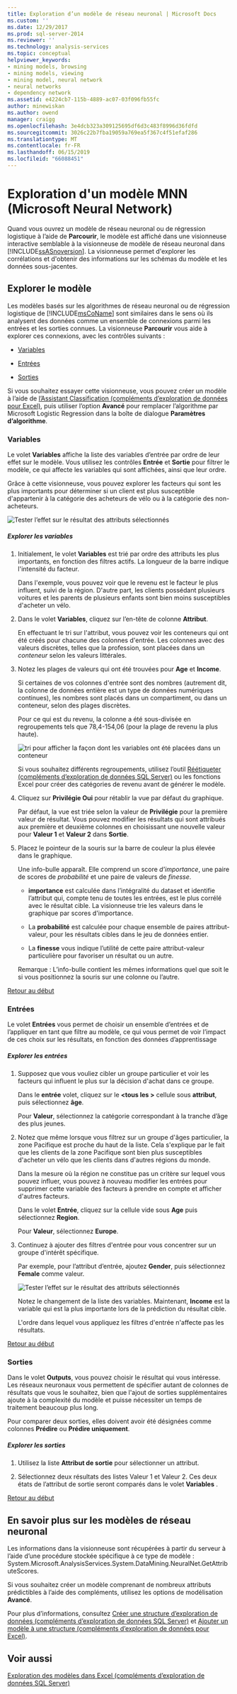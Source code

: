 ```yaml
---
title: Exploration d’un modèle de réseau neuronal | Microsoft Docs
ms.custom: ''
ms.date: 12/29/2017
ms.prod: sql-server-2014
ms.reviewer: ''
ms.technology: analysis-services
ms.topic: conceptual
helpviewer_keywords:
- mining models, browsing
- mining models, viewing
- mining model, neural network
- neural networks
- dependency network
ms.assetid: e4224cb7-115b-4889-ac07-03f096fb55fc
author: minewiskan
ms.author: owend
manager: craigg
ms.openlocfilehash: 3e4dcb323a309125695df6d3c483f8996d36fdfd
ms.sourcegitcommit: 3026c22b7fba19059a769ea5f367c4f51efaf286
ms.translationtype: MT
ms.contentlocale: fr-FR
ms.lasthandoff: 06/15/2019
ms.locfileid: "66088451"
---
```

# <a name="browsing-a-neural-network-model"></a>Exploration d'un modèle MNN (Microsoft Neural Network)
  Quand vous ouvrez un modèle de réseau neuronal ou de régression logistique à l’aide de **Parcourir**, le modèle est affiché dans une visionneuse interactive semblable à la visionneuse de modèle de réseau neuronal dans [!INCLUDE[ssASnoversion](../includes/ssasnoversion-md.md)]. La visionneuse permet d'explorer les corrélations et d'obtenir des informations sur les schémas du modèle et les données sous-jacentes.  
  
##  <a name="BKMK_Tabs"></a> Explorer le modèle  
 Les modèles basés sur les algorithmes de réseau neuronal ou de régression logistique de [!INCLUDE[msCoName](../includes/msconame-md.md)] sont similaires dans le sens où ils analysent des données comme un ensemble de connexions parmi les entrées et les sorties connues. La visionneuse **Parcourir** vous aide à explorer ces connexions, avec les contrôles suivants :  
  
-   [Variables](#BKMK_Variables)  
  
-   [Entrées](#BKMK_Inputs)  
  
-   [Sorties](#BKMK_Outputs)  
  
 Si vous souhaitez essayer cette visionneuse, vous pouvez créer un modèle à l’aide de [l’Assistant Classification &#40;compléments d’exploration de données pour Excel&#41;](classify-wizard-data-mining-add-ins-for-excel.md), puis utiliser l’option **Avancé** pour remplacer l’algorithme par Microsoft Logistic Regression dans la boîte de dialogue **Paramètres d’algorithme**.  
  
###  <a name="BKMK_Variables"></a> Variables  
 Le volet **Variables** affiche la liste des variables d’entrée par ordre de leur effet sur le modèle. Vous utilisez les contrôles **Entrée** et **Sortie** pour filtrer le modèle, ce qui affecte les variables qui sont affichées, ainsi que leur ordre.  
  
 Grâce à cette visionneuse, vous pouvez explorer les facteurs qui sont les plus importants pour déterminer si un client est plus susceptible d'appartenir à la catégorie des acheteurs de vélo ou à la catégorie des non-acheteurs.  
  
 ![Tester l’effet sur le résultat des attributs sélectionnés](media/dm13-neuralnet-agebuyer1.gif "tester l’effet sur le résultat des attributs sélectionnés")  
  
##### <a name="explore-variables"></a>Explorer les variables  
  
1.  Initialement, le volet **Variables** est trié par ordre des attributs les plus importants, en fonction des filtres actifs. La longueur de la barre indique l'intensité du facteur.  
  
     Dans l'exemple, vous pouvez voir que le revenu est le facteur le plus influent, suivi de la région. D'autre part, les clients possédant plusieurs voitures et les parents de plusieurs enfants sont bien moins susceptibles d'acheter un vélo.  
  
2.  Dans le volet **Variables**, cliquez sur l’en-tête de colonne **Attribut**.  
  
     En effectuant le tri sur l'attribut, vous pouvez voir les conteneurs qui ont été créés pour chacune des colonnes d'entrée. Les colonnes avec des valeurs discrètes, telles que la profession, sont placées dans un *conteneur* selon les valeurs littérales.  
  
3.  Notez les plages de valeurs qui ont été trouvées pour **Age** et **Income**.  
  
     Si certaines de vos colonnes d'entrée sont des nombres (autrement dit, la colonne de données entière est un type de données numériques continues), les nombres sont placés dans un compartiment, ou dans un conteneur, selon des plages discrètes.  
  
     Pour ce qui est du revenu, la colonne a été sous-divisée en regroupements tels que 78,4-154,06 (pour la plage de revenu la plus haute).  
  
     ![tri pour afficher la façon dont les variables ont été placées dans un conteneur](media/dm13-nn-bucketing-variables.gif "tri pour afficher la façon dont les variables ont été placées dans un conteneur")  
  
     Si vous souhaitez différents regroupements, utilisez l’outil [Réétiqueter &#40;compléments d’exploration de données SQL Server&#41;](relabel-sql-server-data-mining-add-ins.md) ou les fonctions Excel pour créer des catégories de revenu avant de générer le modèle.  
  
4.  Cliquez sur **Privilégie Oui** pour rétablir la vue par défaut du graphique.  
  
     Par défaut, la vue est triée selon la valeur de **Privilégie** pour la première valeur de résultat. Vous pouvez modifier les résultats qui sont attribués aux première et deuxième colonnes en choisissant une nouvelle valeur pour **Valeur 1** et **Valeur 2** dans **Sortie**.  
  
5.  Placez le pointeur de la souris sur la barre de couleur la plus élevée dans le graphique.  
  
     Une info-bulle apparaît. Elle comprend un score *d’importance*, une paire de scores de *probabilité* et une paire de valeurs de *finesse*.  
  
    -   **importance** est calculée dans l’intégralité du dataset et identifie l’attribut qui, compte tenu de toutes les entrées, est le plus corrélé avec le résultat cible. La visionneuse trie les valeurs dans le graphique par scores d'importance.  
  
    -   La **probabilité** est calculée pour chaque ensemble de paires attribut-valeur, pour les résultats cibles dans le jeu de données entier.  
  
    -   La **finesse** vous indique l’utilité de cette paire attribut-valeur particulière pour favoriser un résultat ou un autre.  
  
     Remarque : L’info-bulle contient les mêmes informations quel que soit le si vous positionnez la souris sur une colonne ou l’autre.  
  
 [Retour au début](#BKMK_Tabs)  
  
###  <a name="BKMK_Inputs"></a> Entrées  
 Le volet **Entrées** vous permet de choisir un ensemble d’entrées et de l’appliquer en tant que filtre au modèle, ce qui vous permet de voir l’impact de ces choix sur les résultats, en fonction des données d’apprentissage  
  
##### <a name="explore-inputs"></a>Explorer les entrées  
  
1.  Supposez que vous vouliez cibler un groupe particulier et voir les facteurs qui influent le plus sur la décision d'achat dans ce groupe.  
  
     Dans le **entrée** volet, cliquez sur le  **\<tous les >** cellule sous **attribut**, puis sélectionnez **âge**.  
  
     Pour **Valeur**, sélectionnez la catégorie correspondant à la tranche d’âge des plus jeunes.  
  
2.  Notez que même lorsque vous filtrez sur un groupe d'âges particulier, la zone Pacifique est proche du haut de la liste. Cela s'explique par le fait que les clients de la zone Pacifique sont bien plus susceptibles d'acheter un vélo que les clients dans d'autres régions du monde.  
  
     Dans la mesure où la région ne constitue pas un critère sur lequel vous pouvez influer, vous pouvez à nouveau modifier les entrées pour supprimer cette variable des facteurs à prendre en compte et afficher d'autres facteurs.  
  
     Dans le volet **Entrée**, cliquez sur la cellule vide sous **Age** puis sélectionnez **Region**.  
  
     Pour **Valeur**, sélectionnez **Europe**.  
  
3.  Continuez à ajouter des filtres d'entrée pour vous concentrer sur un groupe d'intérêt spécifique.  
  
     Par exemple, pour l’attribut d’entrée, ajoutez **Gender**, puis sélectionnez **Female** comme valeur.  
  
     ![Tester l’effet sur le résultat des attributs sélectionnés](media/dm13-neuralnet-agebuyer2.gif "tester l’effet sur le résultat des attributs sélectionnés")  
  
     Notez le changement de la liste des variables. Maintenant, **Income** est la variable qui est la plus importante lors de la prédiction du résultat cible.  
  
     L'ordre dans lequel vous appliquez les filtres d'entrée n'affecte pas les résultats.  
  
 [Retour au début](#BKMK_Tabs)  
  
###  <a name="BKMK_Outputs"></a> Sorties  
 Dans le volet **Outputs**, vous pouvez choisir le résultat qui vous intéresse. Les réseaux neuronaux vous permettent de spécifier autant de colonnes de résultats que vous le souhaitez, bien que l'ajout de sorties supplémentaires ajoute à la complexité du modèle et puisse nécessiter un temps de traitement beaucoup plus long.  
  
 Pour comparer deux sorties, elles doivent avoir été désignées comme colonnes **Prédire** ou **Prédire uniquement**.  
  
##### <a name="explore-outputs"></a>Explorer les sorties  
  
1.  Utilisez la liste **Attribut de sortie** pour sélectionner un attribut.  
  
2.  Sélectionnez deux résultats des listes Valeur 1 et Valeur 2. Ces deux états de l’attribut de sortie seront comparés dans le volet **Variables** .  
  
 [Retour au début](#BKMK_Tabs)  
  
## <a name="more-about-neural-network-models"></a>En savoir plus sur les modèles de réseau neuronal  
 Les informations dans la visionneuse sont récupérées à partir du serveur à l’aide d’une procédure stockée spécifique à ce type de modèle : System.Microsoft.AnalysisServices.System.DataMining.NeuralNet.GetAttributeScores.  
  
 Si vous souhaitez créer un modèle comprenant de nombreux attributs prédictibles à l’aide des compléments, utilisez les options de modélisation **Avancé**.  
  
 Pour plus d’informations, consultez [Créer une structure d’exploration de données &#40;compléments d’exploration de données SQL Server&#41;](create-mining-structure-sql-server-data-mining-add-ins.md) et [Ajouter un modèle à une structure &#40;compléments d’exploration de données pour Excel&#41;](add-model-to-structure-data-mining-add-ins-for-excel.md).  
  
## <a name="see-also"></a>Voir aussi  
 [Exploration des modèles dans Excel &#40;compléments d’exploration de données SQL Server&#41;](browsing-models-in-excel-sql-server-data-mining-add-ins.md)  
  
  
